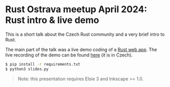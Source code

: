 # Rust Ostrava meetup April 2024: Rust intro & live demo
This is a short talk about the Czech Rust community and a very brief intro to Rust.

The main part of the talk was a live demo coding of a [Rust web app](https://github.com/Kobzol/rust-web-app-demo).
The live recording of the demo can be found [here](https://youtu.be/YodMJMP2dfA?t=1438) (it is in Czech).

```bash
$ pip install -r requirements.txt
$ python3 slides.py
```

> Note: this presentation requires Elsie 3 and Inkscape >= 1.0.
